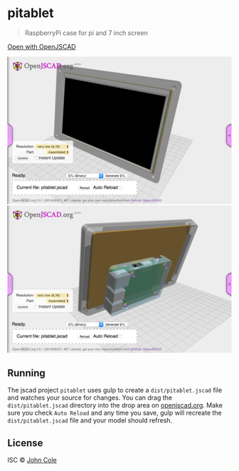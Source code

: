 # pitablet

> RaspberryPi case for pi and 7 inch screen

[Open with OpenJSCAD](http://openjscad.org/#https://raw.githubusercontent.com/johnwebbcole/pitablet/master/dist/pitablet.jscad)

![front](front.png) ![back](back.png)

## Running

The jscad project `pitablet` uses gulp to create a `dist/pitablet.jscad` file and watches your source for changes. You can drag the `dist/pitablet.jscad` directory into the drop area on [openjscad.org](http://openjscad.org). Make sure you check `Auto Reload` and any time you save, gulp will recreate the `dist/pitablet.jscad` file and your model should refresh.

## License

ISC © [John Cole](http://github.com/)
